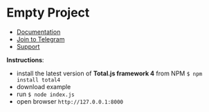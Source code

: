 # Empty Project

- [Documentation](https://docs.totaljs.com)
- [Join to Telegram](https://t.me/totaljs)
- [Support](https://www.totaljs.com/support/)

__Instructions__:

- install the latest version of __Total.js framework 4__ from NPM `$ npm install total4`
- download example
- run `$ node index.js`
- open browser `http://127.0.0.1:8000`
